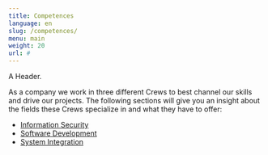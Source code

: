 ```yaml
---
title: Competences
language: en
slug: /competences/
menu: main
weight: 20
url: #
---
```


<p class="lead">
   A Header.
</p>

As a company we work in three different Crews to best channel our skills and drive our projects. The following sections will give you an insight about the fields these Crews specialize in and what they have to offer:

* [Information Security](/competences/security/)
* [Software Development](/competences/development/)
* [System Integration](/competences/integration/)

